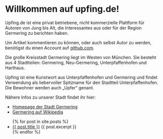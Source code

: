# Willkommen auf upfing.de!

Upfing.de ist eine privat betriebene, nicht kommerzielle Plattform für Autoren von Jung bis Alt, die Interessantes aus oder für der Region Germering zu berichten haben.

Um Artikel kommentieren zu können, oder auch selbst Autor zu werden, benötigst du einen Account auf [github.com](https://github.com).

Die große Kreisstadt Germering liegt im Westen von München. Sie besteht aus 4 Stadtteilen: Germering, Neu-Germering, Unterpfaffenhofen und Harthaus.

Upfing ist eine Kunstwort aus Unterpfaffenhofen und Germering und findet Verwendung als liebervoller Spitzname für den Stadtteil Unterpfaffenhofen. Die Bewohner werden auch „Upfer“ genant.

Nähere Infos zu unserer Stadt findet ihr hier:

* [Homepage der Stadt Germering](http://www.germering.de)
* [Germering auf Wikipedia](http://de.wikipedia.org/wiki/germering)
  
<ul>
  {% for post in site.posts %}
    <li>
      <a href="{{ post.url }}">{{ post.title }}</a>
      {{ post.excerpt }}
    </li>
  {% endfor %}
</ul>  
